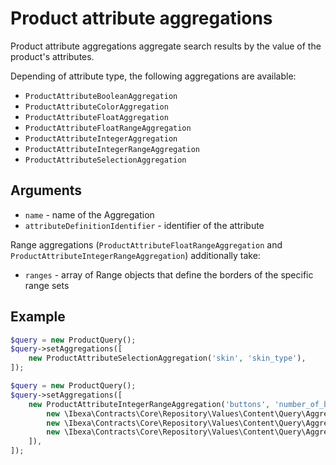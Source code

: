 # Product attribute aggregations

Product attribute aggregations aggregate search results by the value of the product's attributes.

Depending of attribute type, the following aggregations are available:

- `ProductAttributeBooleanAggregation`
- `ProductAttributeColorAggregation`
- `ProductAttributeFloatAggregation`
- `ProductAttributeFloatRangeAggregation`
- `ProductAttributeIntegerAggregation`
- `ProductAttributeIntegerRangeAggregation`
- `ProductAttributeSelectionAggregation`

## Arguments

- `name` - name of the Aggregation
- `attributeDefinitionIdentifier` - identifier of the attribute

Range aggregations (`ProductAttributeFloatRangeAggregation` and `ProductAttributeIntegerRangeAggregation`)
additionally take:

- `ranges` - array of Range objects that define the borders of the specific range sets

## Example

``` php
$query = new ProductQuery();
$query->setAggregations([
    new ProductAttributeSelectionAggregation('skin', 'skin_type'),
]);
```

``` php
$query = new ProductQuery();
$query->setAggregations([
    new ProductAttributeIntegerRangeAggregation('buttons', 'number_of_buttons', [
        new \Ibexa\Contracts\Core\Repository\Values\Content\Query\Aggregation\Range(null, 5),
        new \Ibexa\Contracts\Core\Repository\Values\Content\Query\Aggregation\Range(5, 10),
        new \Ibexa\Contracts\Core\Repository\Values\Content\Query\Aggregation\Range(10, null),
    ]),
]);
```
